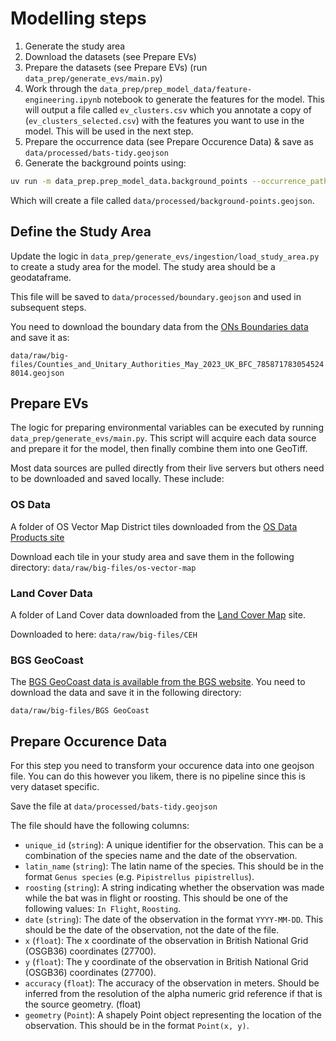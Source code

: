 

# Modelling steps

1. Generate the study area
2. Download the datasets (see Prepare EVs)
3. Prepare the datasets (see Prepare EVs) (run `data_prep/generate_evs/main.py`)
4. Work through the `data_prep/prep_model_data/feature-engineering.ipynb` notebook to generate the features for the model. This will output a file called `ev_clusters.csv` which you annotate a copy of (`ev_clusters_selected.csv`) with the features you want to use in the model. This will be used in the next step.
5. Prepare the occurrence data (see Prepare Occurence Data) & save as `data/processed/bats-tidy.geojson`
6. Generate the background points using:
```bash
uv run -m data_prep.prep_model_data.background_points --occurrence_path data/processed/bats-tidy.geojson --boundary data/processed/boundary.geojson --output data/processed --n-points 4000 
```
Which will create a file called `data/processed/background-points.geojson`. 




## Define the Study Area
Update the logic in `data_prep/generate_evs/ingestion/load_study_area.py` to create a study area for the model. The study area should be a geodataframe.

This file will be saved to `data/processed/boundary.geojson` and used in subsequent steps.

You need to download the boundary data from the [ONs Boundaries data](https://geoportal.statistics.gov.uk/search?q=BDY_CTYUA%202024&sort=Title%7Ctitle%7Casc) and save it as:

`data/raw/big-files/Counties_and_Unitary_Authorities_May_2023_UK_BFC_7858717830545248014.geojson`

## Prepare EVs

The logic for preparing environmental variables can be executed by running `data_prep/generate_evs/main.py`. This script will acquire each data source and prepare it for the model, then finally combine them into one GeoTiff.

Most data sources are pulled directly from their live servers but others need to be downloaded and saved locally. These include:

### OS Data
A folder of OS Vector Map District tiles downloaded from the [OS Data Products site](https://www.ordnancesurvey.co.uk/products/os-vectormap-district)

Download each tile in your study area and save them in the following directory:
`data/raw/big-files/os-vector-map` 

### Land Cover Data
A folder of Land Cover data downloaded from the [Land Cover Map](https://www.ceh.ac.uk/data/ukceh-land-cover-maps) site.

Downloaded to here:
`data/raw/big-files/CEH`


### BGS GeoCoast

The [BGS GeoCoast data is available from the BGS website](https://www.bgs.ac.uk/download/bgs-geocoast-open/). You need to download the data and save it in the following directory:

`data/raw/big-files/BGS GeoCoast`

## Prepare Occurence Data

For this step you need to transform your occurence data into one geojson file. You can do this however you likem, there is no pipeline since this is very dataset specific.

Save the file at `data/processed/bats-tidy.geojson`

The file should have the following columns:

- `unique_id` (`string`): A unique identifier for the observation. This can be a combination of the species name and the date of the observation.
- `latin_name` (`string`): The latin name of the species. This should be in the format `Genus species` (e.g. `Pipistrellus pipistrellus`).
- `roosting` (`string`): A string indicating whether the observation was made while the bat was in flight or roosting. This should be one of the following values: `In Flight`, `Roosting`.
- `date` (`string`): The date of the observation in the format `YYYY-MM-DD`. This should be the date of the observation, not the date of the file.
- `x` (`float`): The x coordinate of the observation in British National Grid (OSGB36) coordinates (27700).
- `y` (`float`): The y coordinate of the observation in British National Grid (OSGB36) coordinates (27700).
- `accuracy` (`float`): The accuracy of the observation in meters. Should be inferred from the resolution of the alpha numeric grid reference if that is the source geometry. (float)
- `geometry` (`Point`): A shapely Point object representing the location of the observation. This should be in the format `Point(x, y)`.

